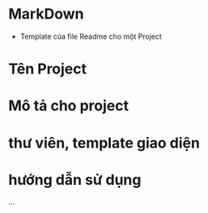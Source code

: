 ﻿# MarkDown
- Template của file Readme cho một Project 
# Tên Project

# Mô tả cho project

# thư viên, template giao diện

# hướng dẫn sử dụng 
...